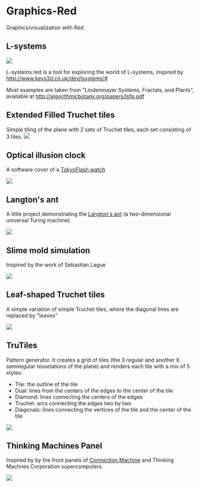 # Graphics-Red
Graphics/visualization with Red

L-systems
-
<img src="L-Systems.png">

L-systems.red is a tool for exploring the world of L-systems, inspired by http://www.kevs3d.co.uk/dev/lsystems/#

Most examples are taken from "Lindenmayer Systems, Fractals, and Plants", available at http://algorithmicbotany.org/papers/lsfp.pdf

Extended Filled Truchet tiles
-
Simple tiling of the plane with 2 sets of Truchet tiles, each set consisting of 3 tiles.
<img src="Truchet.jpg">

Optical illusion clock
-
A software cover of a [TokyoFlash watch](https://tokyoflash.com/collections/watches/products/optical-illusion-lcd-watch)

<img src="Optical_Illusion_Clock.png">

Langton's ant
-
A little project demonstrating the [Langton's ant](https://en.wikipedia.org/wiki/Langton%27s_ant) (a two-dimensional universal Turing machine)

<img src="Langton's ant.png">


Slime mold simulation
-
Inspired by the work of Sebastian Lague

<img src="Slime-random-XY.png">


Leaf-shaped Truchet tiles
-
A simple variation of simple Truchet tiles, where the diagonal lines are replaced by "leaves"

<img src="Leaf-Truchet.png">

TruTiles
-
Pattern generator. It creates a grid of tiles (the 3 regular and another 6 semiregular tesselations of the plane) and renders each tile with a mix of 5 styles: 
- Tile: the outline of the tile
- Dual: lines from the centers of the edges to the center of the tile
- Diamond: lines connecting the centers of the edges
- Truchet: arcs connecting the edges two by two
- Diagonals: lines connecting the vertices of the tile and the center of the tile

<img src="TruTiles.png">

Thinking Machines Panel
-
Inspired by by the front panels of [Connection Machine](https://en.wikipedia.org/wiki/Connection_Machine) and Thinking Machnes Corporation supercomputers.

<img src="Animation - Thinking Machines.gif">
